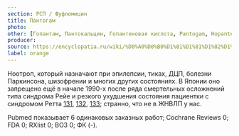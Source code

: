 ```yaml
---
section: РСП / Фуфломицин
title: Пантогам
photo:
other: [Гопантам, Пантокальцин, Гопантеновая кислота, Pantogam, Hopantenic acid]
producer:
source: https://encyclopatia.ru/wiki/%D0%A0%D0%B0%D1%81%D1%81%D1%82%D1%80%D0%B5%D0%BB%D1%8C%D0%BD%D1%8B%D0%B9_%D1%81%D0%BF%D0%B8%D1%81%D0%BE%D0%BA_%D0%BF%D1%80%D0%B5%D0%BF%D0%B0%D1%80%D0%B0%D1%82%D0%BE%D0%B2
label: orange
---
```


Ноотроп, который назначают при эпилепсии, тиках, ДЦП, болезни Паркинсона, шизофрении и многих других состояниях. В Японии оно запрещено ещё в начале 1990-х после ряда смертельных осложнений типа синдрома Рейе и резкого ухудшения состояния пациентки с синдромом Ретта [131](http://www.ncbi.nlm.nih.gov/pubmed/3379435), [132](http://www.ncbi.nlm.nih.gov/pubmed/3826551), [133](http://www.ncbi.nlm.nih.gov/pubmed/2063999); странно, что не в ЖНВЛП у нас.

Pubmed показывает 6 одинаковых заказных работ; Cochrane Reviews 0; FDA 0; RXlist 0; ВОЗ 0; ФК (-).
